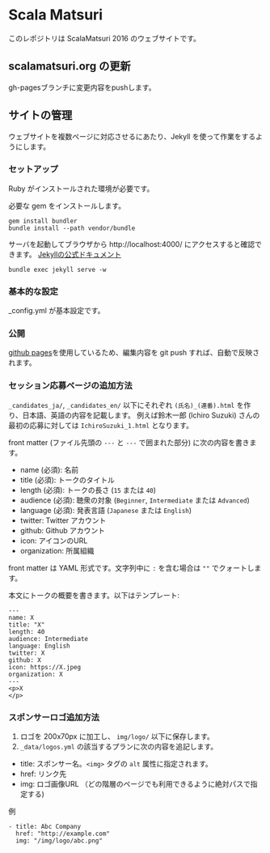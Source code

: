 Scala Matsuri
===========================================================

このレポジトリは ScalaMatsuri 2016 のウェブサイトです。

## scalamatsuri.org の更新

gh-pagesブランチに変更内容をpushします。

## サイトの管理

ウェブサイトを複数ページに対応させるにあたり、Jekyll を使って作業をするようにします。

### セットアップ

Ruby がインストールされた環境が必要です。

必要な gem をインストールします。

```
gem install bundler
bundle install --path vendor/bundle
```

サーバを起動してブラウザから http://localhost:4000/ にアクセスすると確認できます。
[Jekyllの公式ドキュメント](http://jekyllrb.com/docs/usage/)

```
bundle exec jekyll serve -w
```

### 基本的な設定

_config.yml が基本設定です。

### 公開

[github pages](https://pages.github.com/)を使用しているため、編集内容を git push すれば、自動で反映されます。

### セッション応募ページの追加方法

`_candidates_ja/`, `_candidates_en/` 以下にそれぞれ `(氏名)_(連番).html` を作り、日本語、英語の内容を記載します。
例えば鈴木一郎 (Ichiro Suzuki) さんの最初の応募に対しては `IchiroSuzuki_1.html` となります。

front matter (ファイル先頭の `---` と `---` で囲まれた部分) に次の内容を書きます。

* name (必須): 名前
* title (必須): トークのタイトル
* length (必須): トークの長さ (`15` または `40`)
* audience (必須): 聴衆の対象 (`Beginner`, `Intermediate` または `Advanced`)
* language (必須): 発表言語 (`Japanese` または `English`)
* twitter: Twitter アカウント
* github: Github アカウント
* icon: アイコンのURL
* organization: 所属組織

front matter は YAML 形式です。文字列中に `:` を含む場合は `""` でクォートします。

本文にトークの概要を書きます。以下はテンプレート:

```
---
name: X
title: "X"
length: 40
audience: Intermediate
language: English
twitter: X
github: X
icon: https://X.jpeg
organization: X
---
<p>X
</p>
```

### スポンサーロゴ追加方法

1. ロゴを 200x70px に加工し、 `img/logo/` 以下に保存します。
2. `_data/logos.yml` の該当するプランに次の内容を追記します。

* title: スポンサー名。`<img>` タグの `alt` 属性に指定されます。
* href: リンク先
* img: ロゴ画像URL （どの階層のページでも利用できるように絶対パスで指定する)

例

```
- title: Abc Company
  href: "http://example.com"
  img: "/img/logo/abc.png"
```

